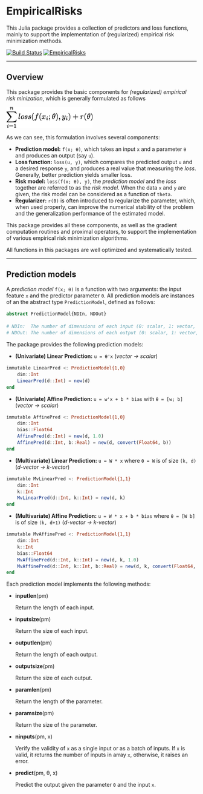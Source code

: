 # EmpiricalRisks

This Julia package provides a collection of predictors and loss functions, mainly to support the implementation of (regularized) empirical risk minimization methods.

[![Build Status](https://travis-ci.org/lindahua/EmpiricalRisks.jl.svg?branch=master)](https://travis-ci.org/lindahua/EmpiricalRisks.jl)
[![EmpiricalRisks](http://pkg.julialang.org/badges/EmpiricalRisks_release.svg)](http://pkg.julialang.org/?pkg=EmpiricalRisks&ver=release)

-----

## Overview

This package provides the basic components for *(regularized) empirical risk minization*, which is generally formulated as follows

![regerm](imgs/regerm.png)

As we can see, this formulation involves several components:

- **Prediction model:** ``f(x; θ)``, which takes an input `x` and a parameter `θ` and produces an output (say `u`).
- **Loss function:** ``loss(u, y)``, which compares the predicted output `u` and a desired response `y`, and produces a real value that measuring the *loss*. Generally, better prediction yields smaller loss.
- **Risk model:** ``loss(f(x; θ), y)``, the *prediction model* and the *loss* together are referred to as the *risk model*. When the data `x` and `y` are given, the risk model can be considered as a function of `theta`.
- **Regularizer:**  ``r(θ)`` is often introduced to regularize the parameter, which, when used properly, can improve the numerical stability of the problem and the generalization performance of the estimated model.

This package provides all these components, as well as the gradient computation routines and proximal operators, to support the implementation of various empirical risk minimization algorithms.

All functions in this packages are well optimized and systematically tested.


----

## Prediction models

A *prediction model* `f(x; θ)` is a function with two arguments: the input feature `x` and the predictor parameter `θ`. All prediction models are instances of an the abstract type ``PredictionModel``, defined as follows:

```julia
abstract PredictionModel{NDIn, NDOut}

# NDIn:  The number of dimensions of each input (0: scalar, 1: vector, 2: matrix, ...)
# NDOut: The number of dimensions of each output (0: scalar, 1: vector, 2: matrix, ...)
```

The package provides the following prediction models:

- **(Univariate) Linear Prediction:** `u = θ'x` (*vector -> scalar*)

```julia
immutable LinearPred <: PredictionModel{1,0}
    dim::Int
    LinearPred(d::Int) = new(d)
end
```

- **(Univariate) Affine Prediction:** `u = w'x + b * bias` with ``θ = [w; b]`` (*vector -> scalar*)

```julia
immutable AffinePred <: PredictionModel{1,0}
    dim::Int
    bias::Float64
    AffinePred(d::Int) = new(d, 1.0)
    AffinePred(d::Int, b::Real) = new(d, convert(Float64, b))
end
```

- **(Multivariate) Linear Prediction:** `u = W * x` where `θ = W` is of size ``(k, d)`` (*d-vector -> k-vector*)

```julia
immutable MvLinearPred <: PredictionModel{1,1}
    dim::Int
    k::Int
    MvLinearPred(d::Int, k::Int) = new(d, k)
end
```

- **(Multivariate) Affine Prediction:** `u = W * x + b * bias` where `θ = [W b]` is of size `(k, d+1)` (*d-vector -> k-vector*)

```julia
immutable MvAffinePred <: PredictionModel{1,1}
    dim::Int
    k::Int
    bias::Float64
    MvAffinePred(d::Int, k::Int) = new(d, k, 1.0)
    MvAffinePred(d::Int, k::Int, b::Real) = new(d, k, convert(Float64, b))
end
```

Each prediction model implements the following methods:

- **inputlen**(pm)

  Return the length of each input.

- **inputsize**(pm)

  Return the size of each input.

- **outputlen**(pm)

  Return the length of each output.

- **outputsize**(pm)

  Return the size of each output.

- **paramlen**(pm)

  Return the length of the parameter.

- **paramsize**(pm)

  Return the size of the parameter.

- **ninputs**(pm, x)

  Verify the validity of `x` as a single input or as a batch of inputs.
  If `x` is valid, it returns the number of inputs in array `x`, otherwise, it raises an error.

- **predict**(pm, θ, x)

  Predict the output given the parameter `θ` and the input `x`. 
